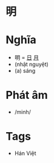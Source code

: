 # 明

# Nghĩa
* 明 = [日](日.md) [月](月.md)
* (nhật nguyệt)
* (a) sáng

# Phát âm
* /minh/

# Tags
* Hán Việt

